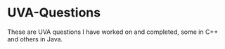 # UVA-Questions

These are UVA questions I have worked on and completed, some in C++ and others in Java.

